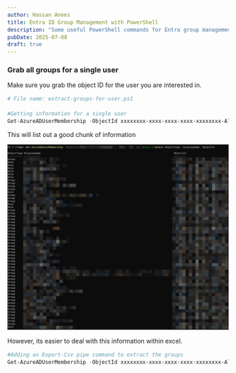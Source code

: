 ```yaml
---
author: Hassan Anees
title: Entra ID Group Management with PowerShell
description: "Some useful PowerShell commands for Entra group management. "
pubDate: 2025-07-08
draft: true
---
```

### Grab all groups for a single user

Make sure you grab the object ID for the user you are interested in.

```powershell
# File name: extract-groups-for-user.ps1

#Getting information for a single user
Get-AzureADUserMembership -ObjectId xxxxxxxx-xxxx-xxxx-xxxx-xxxxxxxx-All $true | Select ObjectType, DisplayName, ObjectId
```

This will list out a good chunk of information

![PowerShell output listing the groups of a user](../../assets/technology/extract-groups-of-user-powershell.png)

However, its easier to deal with this information within excel.

```powershell
#Adding an Export-Csv pipe command to extract the groups
Get-AzureADUserMembership -ObjectId xxxxxxxx-xxxx-xxxx-xxxx-xxxxxxxx-All $true | Select ObjectType, DisplayName, ObjectId | Export-Csv -Path "C:\Temp\test\groupsfile.csv" -NoTypeInformation  
```